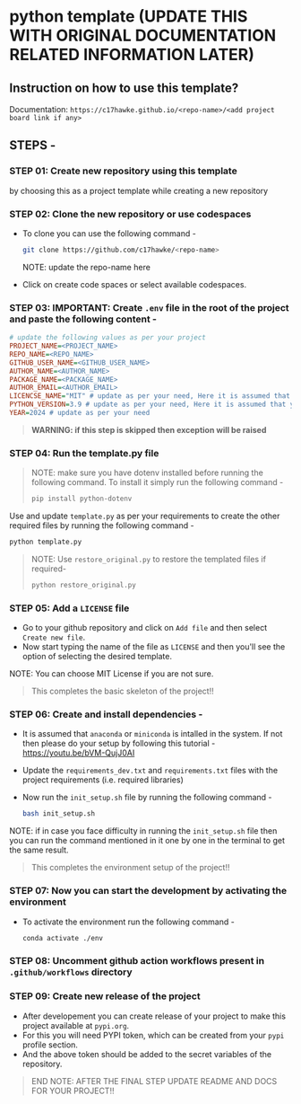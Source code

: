 # python template (UPDATE THIS WITH ORIGINAL DOCUMENTATION RELATED INFORMATION LATER)

## Instruction on how to use this template?

Documentation: `https://c17hawke.github.io/<repo-name>/<add project board link if any>`

## STEPS - 

### STEP 01: Create new repository using this template 

by choosing this as a project template while creating a new repository

### STEP 02: Clone the new repository or use codespaces

- To clone you can use the following command - 
    ```bash
    git clone https://github.com/c17hawke/<repo-name>
    ```
    NOTE: update the repo-name here

- Click on create code spaces or select available codespaces.

### STEP 03: IMPORTANT: Create `.env` file in the root of the project and paste the following content - 

```ini
# update the following values as per your project
PROJECT_NAME=<PROJECT_NAME>
REPO_NAME=<REPO_NAME>
GITHUB_USER_NAME=<GITHUB_USER_NAME>
AUTHOR_NAME=<AUTHOR_NAME>
PACKAGE_NAME=<PACKAGE_NAME>
AUTHOR_EMAIL=<AUTHOR_EMAIL>
LICENCSE_NAME="MIT" # update as per your need, Here it is assumed that you choose MIT LICENSE
PYTHON_VERSION=3.9 # update as per your need, Here it is assumed that you choose version 3.8
YEAR=2024 # update as per your need
```

> **WARNING: if this step is skipped then exception will be raised**


### STEP 04: Run the template.py file

> NOTE: make sure you have dotenv installed before running the following command. To install it simply run the following command - 
> ```bash
> pip install python-dotenv
> ```

Use and update `template.py` as per your requirements to create the other required files by running the following command - 

```bash 
python template.py
```

> NOTE: Use `restore_original.py` to restore the templated files if required- 
> ```bash
> python restore_original.py
> ```

### STEP 05: Add a `LICENSE` file

- Go to your github repository and click on `Add file` and then select `Create new file`.
- Now start typing the name of the file as `LICENSE` and then you'll see the option of selecting the desired template. 

NOTE: You can choose MIT License if you are not sure.

> This completes the basic skeleton of the project!!

### STEP 06: Create and install dependencies - 

- It is assumed that `anaconda` or `miniconda` is intalled in the system. If not then please do your setup by following this tutorial - https://youtu.be/bVM-QujJ0AI

- Update the `requirements_dev.txt` and `requirements.txt` files with the project requirements (i.e. required libraries)
- Now run the `init_setup.sh` file by running the following command - 
    ```bash
    bash init_setup.sh   
    ```
NOTE: if in case you face difficulty in running the `init_setup.sh` file then you can run the command mentioned in it one by one in the terminal to get the same result.

> This completes the environment setup of the project!!

### STEP 07: Now you can start the development by activating the environment

- To activate the environment run the following command - 
    ```bash
    conda activate ./env
    ```

### STEP 08: Uncomment github action workflows present in `.github/workflows` directory

### STEP 09: Create new release of the project

- After developement you can create release of your project to make this project available at `pypi.org`.
- For this you will need PYPI token, which can be created from your `pypi` profile section.
- And the above token should be added to the secret variables of the repository.

> END NOTE: AFTER THE FINAL STEP UPDATE README AND DOCS FOR YOUR PROJECT!!